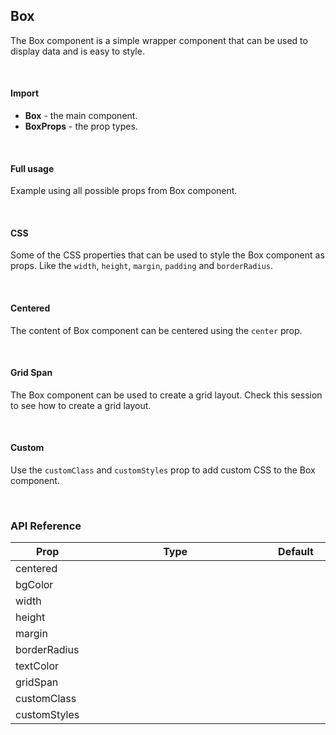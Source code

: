 ## Box

The Box component is a simple wrapper component that can be used to display data and is easy to style.

<div>
<LeSourceButton url="https://github.com/hiimlex/leux/tree/main/src/components/Box"></LeSourceButton>
</div>

<br/>

#### Import

<div>
	<ImportPreview></ImportPreview>
</div>

- **Box** - the main component.
- **BoxProps** - the prop types.

<br/>

#### Full usage

Example using all possible props from Box component.

<div>
	<BoxCompletePreview></BoxCompletePreview>
</div>

<br/>

#### CSS

Some of the CSS properties that can be used to style the Box component as props. Like the `width`, `height`, `margin`, `padding` and `borderRadius`.

<div>
	<BoxCssPreview></BoxCssPreview>
</div>

<br/>

#### Centered

The content of Box component can be centered using the `center` prop.

<div>
	<BoxCenteredPreview></BoxCenteredPreview>
</div>

<br/>

#### Grid Span

The Box component can be used to create a grid layout. Check <NavLink to="/layout/grid#span">this</NavLink> session to see how to create a grid layout.

<br/>

#### Custom

Use the `customClass` and `customStyles` prop to add custom CSS to the Box component.

<div>
	<BoxCustomPreview></BoxCustomPreview>
</div>

<br/>

### API Reference

<div>
<table>
<thead>
<tr>
<th width="10%">Prop</th>
<th width="70%">Type</th>
<th width="20%">Default</th>
</tr>
</thead>
<tbody>
<tr>
<td>centered</td>
<td><LeHighlighter code="boolean" language="tsx" style="soft" copy="'off'"></LeHighlighter></td>
<td><LeHighlighter code="false" language="tsx" style="soft" copy="'off'"></LeHighlighter></td>
</tr>
<tr>
<td>bgColor</td>
<td><LeHighlighter code="'primary' | 'secondary' | 'success' | 'danger' | 'warning' | 'default'" language="tsx" style="soft" copy="'off'"></LeHighlighter></td>
<td><LeHighlighter code="null" language="tsx" style="soft" copy="'off'"></LeHighlighter></td>
</tr>
<tr>
<td>width</td>
<td><LeHighlighter code="React.CSSProperties['width']" language="tsx" style="soft" copy="'off'"></LeHighlighter></td>
<td><LeHighlighter code="null" language="tsx" style="soft" copy="'off'"></LeHighlighter></td>
</tr>
<tr>
<td>height</td>
<td><LeHighlighter code="React.CSSProperties['height']" language="tsx" style="soft" copy="'off'"></LeHighlighter></td>
<td><LeHighlighter code="null" language="tsx" style="soft" copy="'off'"></LeHighlighter></td>
</tr>
<tr>
<td>margin</td>
<td><LeHighlighter code="React.CSSProperties['margin']" language="tsx" style="soft" copy="'off'"></LeHighlighter></td>
<td><LeHighlighter code="null" language="tsx" style="soft" copy="'off'"></LeHighlighter></td>
</tr>
<tr>
<td>borderRadius</td>
<td><LeHighlighter code="React.CSSProperties['borderRadius']" language="tsx" style="soft" copy="'off'"></LeHighlighter></td>
<td><LeHighlighter code="null" language="tsx" style="soft" copy="'off'"></LeHighlighter></td>
</tr>
<tr>
<td>textColor</td>
<td><LeHighlighter code="'dark' | 'light' | 'darker' | 'lighter'" language="tsx" style="soft" copy="'off'"></LeHighlighter></td>
<td><LeHighlighter code="null" language="tsx" style="soft" copy="'off'"></LeHighlighter></td>
</tr>
<tr>
<td>gridSpan</td>
<td><LeHighlighter code="{ 'row': 1, 'col': 0 }" language="tsx" style="soft" copy="'off'"></LeHighlighter></td>
<td><LeHighlighter code="null" language="tsx" style="soft" copy="'off'"></LeHighlighter></td>
</tr>
<tr>
<td>customClass</td>
<td><LeHighlighter code="string" language="tsx" style="soft" copy="'off'"></LeHighlighter></td>
<td><LeHighlighter code="null" language="tsx" style="soft" copy="'off'"></LeHighlighter></td>
</tr>
<tr>
<td>customStyles</td>
<td><LeHighlighter code="React.CSSProperties" language="tsx" style="soft" copy="'off'"></LeHighlighter></td>
<td><LeHighlighter code="null" language="tsx" style="soft" copy="'off'"></LeHighlighter></td>
</tr>
</tbody>
</table>
</div>

<br/>
